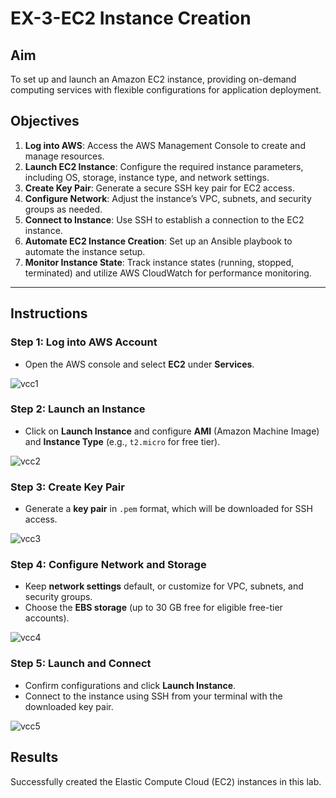 # EX-3-EC2 Instance Creation

## **Aim**
To set up and launch an Amazon EC2 instance, providing on-demand computing services with flexible configurations for application deployment.

## **Objectives**
1. **Log into AWS**: Access the AWS Management Console to create and manage resources.
2. **Launch EC2 Instance**: Configure the required instance parameters, including OS, storage, instance type, and network settings.
3. **Create Key Pair**: Generate a secure SSH key pair for EC2 access.
4. **Configure Network**: Adjust the instance’s VPC, subnets, and security groups as needed.
5. **Connect to Instance**: Use SSH to establish a connection to the EC2 instance.
6. **Automate EC2 Instance Creation**: Set up an Ansible playbook to automate the instance setup.
7. **Monitor Instance State**: Track instance states (running, stopped, terminated) and utilize AWS CloudWatch for performance monitoring.
 
---

## **Instructions**

### Step 1: Log into AWS Account
   - Open the AWS console and select **EC2** under **Services**.

![vcc1](https://github.com/user-attachments/assets/44fa39e0-9b38-4e17-9c7a-c20a1a99170e)


### Step 2: Launch an Instance
   - Click on **Launch Instance** and configure **AMI** (Amazon Machine Image) and **Instance Type** (e.g., `t2.micro` for free tier).

![vcc2](https://github.com/user-attachments/assets/613ba8f0-872e-4d7d-95bd-c93c56afd5fe)


### Step 3: Create Key Pair
   - Generate a **key pair** in `.pem` format, which will be downloaded for SSH access.

![vcc3](https://github.com/user-attachments/assets/c0910ce1-5909-4a53-8be9-3498eee43d02)


### Step 4: Configure Network and Storage
   - Keep **network settings** default, or customize for VPC, subnets, and security groups.
   - Choose the **EBS storage** (up to 30 GB free for eligible free-tier accounts).

![vcc4](https://github.com/user-attachments/assets/c0656c11-7fa4-4714-9004-17f64b7cf360)


### Step 5: Launch and Connect
   - Confirm configurations and click **Launch Instance**.
   - Connect to the instance using SSH from your terminal with the downloaded key pair.

![vcc5](https://github.com/user-attachments/assets/f59100ed-1281-46c2-a8ea-ee1927d5c0e5)


## **Results**

Successfully created the Elastic Compute Cloud (EC2) instances in this lab.
